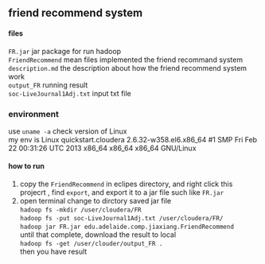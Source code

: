 ## friend recommend system
#### files
`FR.jar`  jar package for run hadoop <br>
`FriendRecommend` mean files implemented the friend recommand system<br>
`description.md` the description about how the friend recommend system work<br>
`output_FR` running result<br>
`soc-LiveJournal1Adj.txt` input txt file<br>

### environment
use `uname -a` check version of Linux<br>
my env is Linux quickstart.cloudera 2.6.32-w358.el6.x86_64 #1 SMP Fri Feb 22 00:31:26 UTC 2013 x86_64 x86_64 x86_64 GNU/Linux<br>

#### how to run
1. copy the `FriendRecommend` in eclipes directory, and right click this projecrt , find `export`, and export it to a jar file such like `FR.jar`<br>
2. open terminal change to dirctory saved jar file<br>
`hadoop fs -mkdir /user/cloudera/FR`<br>
`hadoop fs -put soc-LiveJournal1Adj.txt /user/cloudera/FR/`<br>
`hadoop jar FR.jar edu.adelaide.comp.jiaxiang.FriendRecommend`<br>
until that complete, download the result to local<br>
`hadoop fs -get /user/clouder/output_FR .`<br> then you have result